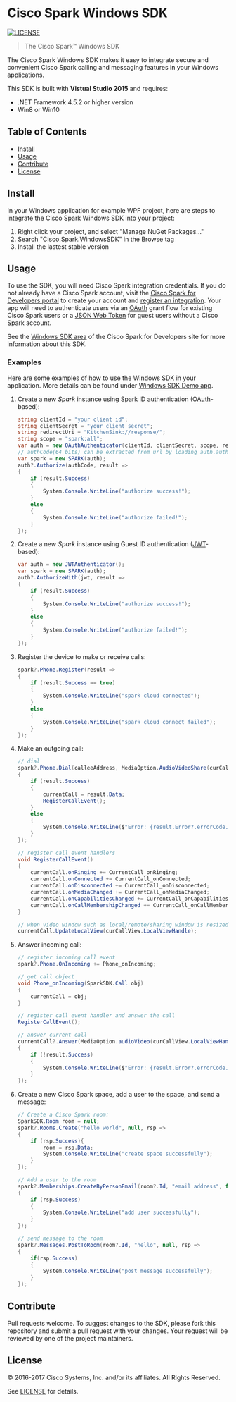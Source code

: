 # Cisco Spark Windows SDK
[![LICENSE](https://img.shields.io/github/license/ciscospark/spark-windows-sdk.svg)](https://github.com/ciscospark/spark-windows-sdk/blob/master/LICENSE)

> The Cisco Spark™ Windows SDK
 
The Cisco Spark Windows SDK makes it easy to integrate secure and convenient Cisco Spark calling and messaging features in your Windows applications.

This SDK is built with **Vistual Studio 2015** and requires:

- .NET Framework 4.5.2 or higher version
- Win8 or Win10

## Table of Contents
- [Install](#install)
- [Usage](#usage)
- [Contribute](#contribute)
- [License](#license)

## Install
In your Windows application for example WPF project, here are steps to integrate the Cisco Spark Windows SDK into your project:

1. Right click your project, and select "Manage NuGet Packages..."  
2. Search "Cisco.Spark.WindowsSDK" in the Browse tag  
3. Install the lastest stable version

## Usage
To use the SDK, you will need Cisco Spark integration credentials. If you do not already have a Cisco Spark account, visit the [Cisco Spark for Developers portal](https://developer.ciscospark.com/) to create your account and [register an integration](https://developer.ciscospark.com/authentication.html#registering-your-integration). Your app will need to authenticate users via an [OAuth](https://oauth.net/) grant flow for existing Cisco Spark users or a [JSON Web Token](https://jwt.io/) for guest users without a Cisco Spark account.

See the [Windows SDK area](https://developer.ciscospark.com/sdk-for-windows.html) of the Cisco Spark for Developers site for more information about this SDK.

### Examples
Here are some examples of how to use the Windows SDK in your application. More details can be found under [Windows SDK Demo app](https://github.com/ciscospark/spark-windows-sdk-example).

1. Create a new *Spark* instance using Spark ID authentication ([OAuth](https://oauth.net/)-based):  

	``` c# 
	string clientId = "your client id";  
	string clientSecret = "your client secret";
	string redirectUri = "KitchenSink://response/";
	string scope = "spark:all";
	var auth = new OAuthAuthenticator(clientId, clientSecret, scope, redirectUri);
	// authCode(64 bits) can be extracted from url by loading auth.authorizationUrl with a WebBrowser
	var spark = new SPARK(auth);
	auth?.Authorize(authCode, result =>
	{
	    if (result.Success)
	    {
	        System.Console.WriteLine("authorize success!");
	    }
	    else
	    {
	        System.Console.WriteLine("authorize failed!");
	    }
	});
	```

2. Create a new *Spark* instance using Guest ID authentication ([JWT](https://jwt.io/)-based):  

	```c#
	var auth = new JWTAuthenticator();
	var spark = new SPARK(auth);
	auth?.AuthorizeWith(jwt, result =>
	{
	    if (result.Success)
	    {
	        System.Console.WriteLine("authorize success!");
	    }
	    else
	    {
	        System.Console.WriteLine("authorize failed!");
	    }
	});
	
	```

3. Register the device to make or receive calls:  
 
	``` c#
	spark?.Phone.Register(result =>
	{
	    if (result.Success == true)
	    {
	        System.Console.WriteLine("spark cloud connected");
	    }
	    else
	    {
	        System.Console.WriteLine("spark cloud connect failed");
	    }
	});
	```
	
4. Make an outgoing call:  

	```c#
	// dial
	spark?.Phone.Dial(calleeAddress, MediaOption.AudioVideoShare(curCallView.LocalViewHandle, curCallView.RemoteViewHandle, curCallView.RemoteShareViewHandle), result =>
	{
		if (result.Success)
		{
		    currentCall = result.Data;
		    RegisterCallEvent();
		}
		else
		{
		    System.Console.WriteLine($"Error: {result.Error?.errorCode.ToString()} {result.Error?.reason}");
		}
	});
	
	// register call event handlers
	void RegisterCallEvent()
	{
		currentCall.onRinging += CurrentCall_onRinging;
		currentCall.onConnected += CurrentCall_onConnected;
		currentCall.onDisconnected += CurrentCall_onDisconnected;
		currentCall.onMediaChanged += CurrentCall_onMediaChanged;
		currentCall.onCapabilitiesChanged += CurrentCall_onCapabilitiesChanged;
		currentCall.onCallMembershipChanged += CurrentCall_onCallMembershipChanged;    
	}
	
	// when video window such as local/remote/sharing window is resized or hided, call corresponding updateView with the windows handle
	currentCall.UpdateLocalView(curCallView.LocalViewHandle);
	```

5. Answer incoming call:

	```c#
	// register incoming call event
	spark?.Phone.OnIncoming += Phone_onIncoming;
	
	// get call object
	void Phone_onIncoming(SparkSDK.Call obj)
	{
		currentCall = obj;
	}
	
	// register call event handler and answer the call
	RegisterCallEvent();
	
	// answer current call  
	currentCall?.Answer(MediaOption.audioVideo(curCallView.LocalViewHandle, curCallView.RemoteViewHandle), result =>
	{
		if (!result.Success)
		{
		    System.Console.WriteLine($"Error: {result.Error?.errorCode.ToString()} {result.Error?.reason}");
		}
	});
	
	```

6. Create a new Cisco Spark space, add a user to the space, and send a message:

	```c#
	// Create a Cisco Spark room:
	SparkSDK.Room room = null;
	spark?.Rooms.Create("hello world", null, rsp =>
	{
	    if (rsp.Success){
	        room = rsp.Data;
	        System.Console.WriteLine("create space successfully");
	    }
	});
	
	// Add a user to the room
	spark?.Memberships.CreateByPersonEmail(room?.Id, "email address", false, rsp =>
	{
	    if (rsp.Success)
	    {
	        System.Console.WriteLine("add user successfully");
	    }
	});
	
	// send message to the room
	spark?.Messages.PostToRoom(room?.Id, "hello", null, rsp =>
	{
	    if(rsp.Success)
	    {
	        System.Console.WriteLine("post message successfully");
	    }
	});
	
	```


## Contribute

Pull requests welcome. To suggest changes to the SDK, please fork this repository and submit a pull request with your changes. Your request will be reviewed by one of the project maintainers.

## License

&copy; 2016-2017 Cisco Systems, Inc. and/or its affiliates. All Rights Reserved.

See [LICENSE](https://github.com/ciscospark/spark-windows-sdk/blob/master/LICENSE) for details.
